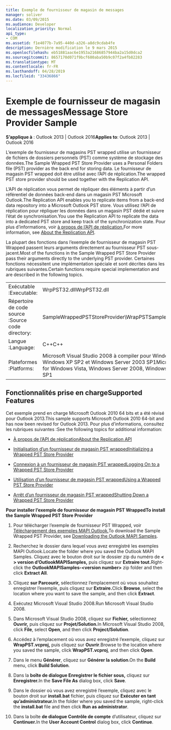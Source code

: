 ```yaml
---
title: Exemple de fournisseur de magasin de messages
manager: soliver
ms.date: 03/09/2015
ms.audience: Developer
localization_priority: Normal
api_type:
- COM
ms.assetid: f1e4077b-7a95-440d-a326-a8dc9cdab4fe
description: Dernière modification le 9 mars 2015
ms.openlocfilehash: eb51881aac6e1953a21686857944ba2a15d0dca2
ms.sourcegitcommit: 8657170d071f9bcf680aba50b9c07f2a4fb82283
ms.translationtype: MT
ms.contentlocale: fr-FR
ms.lasthandoff: 04/28/2019
ms.locfileid: "33436866"
---
```

# <a name="message-store-provider-sample"></a><span data-ttu-id="4c9c2-103">Exemple de fournisseur de magasin de messages</span><span class="sxs-lookup"><span data-stu-id="4c9c2-103">Message Store Provider Sample</span></span>

  
  
<span data-ttu-id="4c9c2-104">**S’applique à** : Outlook 2013 | Outlook 2016</span><span class="sxs-lookup"><span data-stu-id="4c9c2-104">**Applies to**: Outlook 2013 | Outlook 2016</span></span> 
  
<span data-ttu-id="4c9c2-105">L’exemple de fournisseur de magasins PST wrapped utilise un fournisseur de fichiers de dossiers personnels (PST) comme système de stockage des données.</span><span class="sxs-lookup"><span data-stu-id="4c9c2-105">The Sample Wrapped PST Store Provider uses a Personal Folders file (PST) provider as the back end for storing data.</span></span> <span data-ttu-id="4c9c2-106">Le fournisseur de magasin PST wrapped doit être utilisé avec l’API de réplication.</span><span class="sxs-lookup"><span data-stu-id="4c9c2-106">The wrapped PST store provider should be used together with the Replication API.</span></span> 
  
<span data-ttu-id="4c9c2-107">L’API de réplication vous permet de répliquer des éléments à partir d’un référentiel de données back-end dans un magasin PST Microsoft Outlook.</span><span class="sxs-lookup"><span data-stu-id="4c9c2-107">The Replication API enables you to replicate items from a back-end data repository into a Microsoft Outlook PST store.</span></span> <span data-ttu-id="4c9c2-108">Vous utilisez l’API de réplication pour répliquer les données dans un magasin PST dédié et suivre l’état de synchronisation.</span><span class="sxs-lookup"><span data-stu-id="4c9c2-108">You use the Replication API to replicate the data into a dedicated PST store and keep track of the synchronization state.</span></span> <span data-ttu-id="4c9c2-109">Pour plus d’informations, voir [à propos de l’API de réplication.](about-the-replication-api.md)</span><span class="sxs-lookup"><span data-stu-id="4c9c2-109">For more information, see [About the Replication API](about-the-replication-api.md).</span></span>
  
<span data-ttu-id="4c9c2-110">La plupart des fonctions dans l’exemple de fournisseur de magasin PST Wrapped passent leurs arguments directement au fournisseur PST sous-jacent.</span><span class="sxs-lookup"><span data-stu-id="4c9c2-110">Most of the functions in the Sample Wrapped PST Store Provider pass their arguments directly to the underlying PST provider.</span></span> <span data-ttu-id="4c9c2-111">Certaines fonctions nécessitent une implémentation spéciale et sont décrites dans les rubriques suivantes.</span><span class="sxs-lookup"><span data-stu-id="4c9c2-111">Certain functions require special implementation and are described in the following topics.</span></span>
  
|||
|:-----|:-----|
|<span data-ttu-id="4c9c2-112">Exécutable :</span><span class="sxs-lookup"><span data-stu-id="4c9c2-112">Executable:</span></span>  <br/> |<span data-ttu-id="4c9c2-113">WrpPST32.dll</span><span class="sxs-lookup"><span data-stu-id="4c9c2-113">WrpPST32.dll</span></span>  <br/> |
|<span data-ttu-id="4c9c2-114">Répertoire de code source :</span><span class="sxs-lookup"><span data-stu-id="4c9c2-114">Source code directory:</span></span>  <br/> |<span data-ttu-id="4c9c2-115">SampleWrappedPSTStoreProvider\WrapPST</span><span class="sxs-lookup"><span data-stu-id="4c9c2-115">SampleWrappedPSTStoreProvider\WrapPST</span></span>  <br/> |
|<span data-ttu-id="4c9c2-116">Langue :</span><span class="sxs-lookup"><span data-stu-id="4c9c2-116">Language:</span></span>  <br/> |<span data-ttu-id="4c9c2-117">C++</span><span class="sxs-lookup"><span data-stu-id="4c9c2-117">C++</span></span>  <br/> |
|<span data-ttu-id="4c9c2-118">Plateformes :</span><span class="sxs-lookup"><span data-stu-id="4c9c2-118">Platforms:</span></span>  <br/> |<span data-ttu-id="4c9c2-119">Microsoft Visual Studio 2008 à compiler pour Windows Vista, Windows Server 2008, Windows XP SP2 et Windows Server 2003 SP1</span><span class="sxs-lookup"><span data-stu-id="4c9c2-119">Microsoft Visual Studio 2008 to compile for Windows Vista, Windows Server 2008, Windows XP SP2, and Windows Server 2003 SP1</span></span>  <br/> |
   
## <a name="supported-features"></a><span data-ttu-id="4c9c2-120">Fonctionnalités prise en charge</span><span class="sxs-lookup"><span data-stu-id="4c9c2-120">Supported Features</span></span>

<span data-ttu-id="4c9c2-121">Cet exemple prend en charge Microsoft Outlook 2010 64 bits et a été révisé pour Outlook 2013.</span><span class="sxs-lookup"><span data-stu-id="4c9c2-121">This sample supports Microsoft Outlook 2010 64-bit and has now been revised for Outlook 2013.</span></span> <span data-ttu-id="4c9c2-122">Pour plus d’informations, consultez les rubriques suivantes :</span><span class="sxs-lookup"><span data-stu-id="4c9c2-122">See the following topics for additional information:</span></span>
  
- [<span data-ttu-id="4c9c2-123">À propos de l’API de réplication</span><span class="sxs-lookup"><span data-stu-id="4c9c2-123">About the Replication API</span></span>](about-the-replication-api.md)
    
- [<span data-ttu-id="4c9c2-124">Initialisation d’un fournisseur de magasin PST wrapped</span><span class="sxs-lookup"><span data-stu-id="4c9c2-124">Initializing a Wrapped PST Store Provider</span></span>](initializing-a-wrapped-pst-store-provider.md)
    
- [<span data-ttu-id="4c9c2-125">Connexion à un fournisseur de magasin PST wrapped</span><span class="sxs-lookup"><span data-stu-id="4c9c2-125">Logging On to a Wrapped PST Store Provider</span></span>](logging-on-to-a-wrapped-pst-store-provider.md)
    
- [<span data-ttu-id="4c9c2-126">Utilisation d’un fournisseur de magasin PST wrapped</span><span class="sxs-lookup"><span data-stu-id="4c9c2-126">Using a Wrapped PST Store Provider</span></span>](using-a-wrapped-pst-store-provider.md)
    
- [<span data-ttu-id="4c9c2-127">Arrêt d’un fournisseur de magasin PST wrapped</span><span class="sxs-lookup"><span data-stu-id="4c9c2-127">Shutting Down a Wrapped PST Store Provider</span></span>](shutting-down-a-wrapped-pst-store-provider.md)
    
 <span data-ttu-id="4c9c2-128">**Pour installer l’exemple de fournisseur de magasin PST Wrapped**</span><span class="sxs-lookup"><span data-stu-id="4c9c2-128">**To install the Sample Wrapped PST Store Provider**</span></span>
  
1. <span data-ttu-id="4c9c2-129">Pour télécharger l’exemple de fournisseur PST Wrapped, voir [Téléchargement des exemples MAPI Outlook.](downloading-the-outlook-mapi-samples.md)</span><span class="sxs-lookup"><span data-stu-id="4c9c2-129">To download the Sample Wrapped PST Provider, see [Downloading the Outlook MAPI Samples](downloading-the-outlook-mapi-samples.md).</span></span>
    
2. <span data-ttu-id="4c9c2-130">Recherchez le dossier dans lequel vous avez enregistré les exemples MAPI Outlook.</span><span class="sxs-lookup"><span data-stu-id="4c9c2-130">Locate the folder where you saved the Outlook MAPI Samples.</span></span> <span data-ttu-id="4c9c2-131">Cliquez avec le bouton droit sur le dossier zip du numéro de **\< \> version d’OutlookMAPISamples,** puis cliquez sur **Extraire tout.**</span><span class="sxs-lookup"><span data-stu-id="4c9c2-131">Right-click the **OutlookMAPISamples-\<version number\>** zip folder and then click **Extract All**.</span></span>
    
3. <span data-ttu-id="4c9c2-132">Cliquez **sur Parcourir,** sélectionnez l’emplacement où vous souhaitez enregistrer l’exemple, puis cliquez sur **Extraire.**</span><span class="sxs-lookup"><span data-stu-id="4c9c2-132">Click **Browse**, select the location where you want to save the sample, and then click **Extract**.</span></span>
    
4. <span data-ttu-id="4c9c2-133">Exécutez Microsoft Visual Studio 2008.</span><span class="sxs-lookup"><span data-stu-id="4c9c2-133">Run Microsoft Visual Studio 2008.</span></span>
    
5. <span data-ttu-id="4c9c2-134">Dans Microsoft Visual Studio 2008, cliquez sur **Fichier,** sélectionnez **Ouvrir,** puis cliquez sur **Projet/Solution.**</span><span class="sxs-lookup"><span data-stu-id="4c9c2-134">In Microsoft Visual Studio 2008, click **File**, select **Open**, and then click **Project/Solution**.</span></span>
    
6. <span data-ttu-id="4c9c2-135">Accédez à l’emplacement où vous avez enregistré l’exemple, cliquez sur **WrapPST.vcproj,** puis cliquez sur **Ouvrir**.</span><span class="sxs-lookup"><span data-stu-id="4c9c2-135">Browse to the location where you saved the sample, click **WrapPST.vcproj**, and then click **Open**.</span></span>
    
7. <span data-ttu-id="4c9c2-136">Dans le menu **Générer**, cliquez sur **Générer la solution**.</span><span class="sxs-lookup"><span data-stu-id="4c9c2-136">On the **Build** menu, click **Build Solution**.</span></span>
    
8. <span data-ttu-id="4c9c2-137">Dans la **boîte de dialogue Enregistrer le fichier sous,** cliquez sur **Enregistrer.**</span><span class="sxs-lookup"><span data-stu-id="4c9c2-137">In the **Save File As** dialog box, click **Save**.</span></span>
    
9. <span data-ttu-id="4c9c2-138">Dans le dossier où vous avez enregistré l’exemple, cliquez avec le bouton droit sur **install.bat** fichier, puis cliquez sur **Exécuter en tant qu’administrateur.**</span><span class="sxs-lookup"><span data-stu-id="4c9c2-138">In the folder where you saved the sample, right-click the **install.bat** file and then click **Run as administrator**.</span></span>
    
10. <span data-ttu-id="4c9c2-139">Dans la boîte **de dialogue Contrôle de compte** d’utilisateur, cliquez sur **Continuer.**</span><span class="sxs-lookup"><span data-stu-id="4c9c2-139">In the **User Account Control** dialog box, click **Continue**.</span></span>
    

